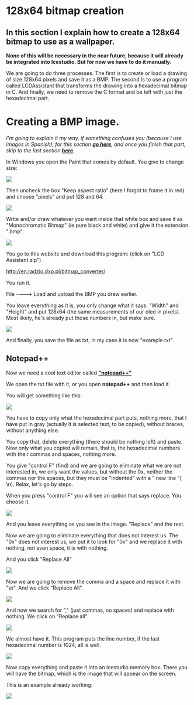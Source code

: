 # 128x64 bitmap creation

## In this section I explain how to create a 128x64 bitmap to use as a wallpaper.

**None of this will be necessary in the near future, because it will already be integrated into Icestudio. But for now we have to do it manually.**

We are going to do three processes. The first is to create or load a drawing of size 128x64 pixels and save it as a BMP. The second is to use a program called LCDAssistant that transforms the drawing into a hexadecimal bitmap in C. And finally, we need to remove the C format and be left with just the hexadecimal part.

# Creating a BMP image.

*I'm going to explain it my way, if something confuses you (because I use images in Spanish), for this section [**go here**](https://exploreembedded.com/wiki/Displaying_Images_and_Icons_on_GLCD), and once you finish that part, skip to the last section [**here**](https://github.com/Democrito/repositorios/edit/master/OLED/128x64%20bitmap%20creation/readme.md#notepad).*

In Windows you open the Paint that comes by default. You give to change size:

![](https://github.com/Democrito/repositorios/blob/master/OLED/128x64%20bitmap%20creation/img/1.png)

Then uncheck the box "Keep aspect ratio" (here I forgot to frame it in red) and choose "pixels" and put 128 and 64.

![](https://github.com/Democrito/repositorios/blob/master/OLED/128x64%20bitmap%20creation/img/2.png)

Write and/or draw whatever you want inside that white box and save it as "Monochromatic Bitmap" (ie pure black and white) and give it the extension ".bmp".

![](https://github.com/Democrito/repositorios/blob/master/OLED/128x64%20bitmap%20creation/img/3.png)

You go to this website and download this program: (click on "LCD Assistant.zip")

http://en.radzio.dxp.pl/bitmap_converter/

You run it.

File ----> Load and upload the BMP you drew earlier.

You leave everything as it is, you only change what it says: "Width" and "Height" and put 128x64 (the same measurements of our oled in pixels). Most likely, he's already put those numbers in, but make sure.

![](https://github.com/Democrito/repositorios/blob/master/OLED/128x64%20bitmap%20creation/img/4.png)

And finally, you save the file as txt, in my case it is now "example.txt".

## Notepad++

Now we need a cool text editor called [**"notepad++"**](https://notepad-plus-plus.org/downloads/)

We open the txt file with it, or you open **notepad++** and then load it.

You will get something like this:

![](https://github.com/Democrito/repositorios/blob/master/OLED/128x64%20bitmap%20creation/img/5.png)

You have to copy only what the hexadecimal part puts, nothing more, that I have put in gray (actually it is selected text, to be copied), without braces, without anything else.

You copy that, delete everything (there should be nothing left) and paste. Now only what you copied will remain, that is, the hexadecimal numbers with their commas and spaces, nothing more.

You give "control F" (find) and we are going to eliminate what we are not interested in, we only want the values, but without the 0x, neither the commas nor the spaces, but they must be "indented" with a " new line "( \n). Relax, let's go by steps.

When you press "control F" you will see an option that says replace. You choose it.

![](https://github.com/Democrito/repositorios/blob/master/OLED/128x64%20bitmap%20creation/img/6.png)

And you leave everything as you see in the image. "Replace" and the rest.

Now we are going to eliminate everything that does not interest us. The "0x" does not interest us, we put it to look for "0x" and we replace it with nothing, not even space, it is with nothing.

And you click "Replace All"

![](https://github.com/Democrito/repositorios/blob/master/OLED/128x64%20bitmap%20creation/img/7.png)

Now we are going to remove the comma and a space and replace it with "\n". And we click "Replace All".

![](https://github.com/Democrito/repositorios/blob/master/OLED/128x64%20bitmap%20creation/img/8.png)

And now we search for "," (just commas, no spaces) and replace with nothing. We click on "Replace all".

![](https://github.com/Democrito/repositorios/blob/master/OLED/128x64%20bitmap%20creation/img/9.png)

We almost have it. This program puts the line number, if the last hexadecimal number is 1024, all is well.

![](https://github.com/Democrito/repositorios/blob/master/OLED/128x64%20bitmap%20creation/img/10.png)

Now copy everything and paste it into an Icestudio memory box. There you will have the bitmap, which is the image that will appear on the screen.

This is an example already working:

![](https://github.com/Democrito/repositorios/blob/master/OLED/128x64%20bitmap%20creation/img/oled-fpga.jpg)



